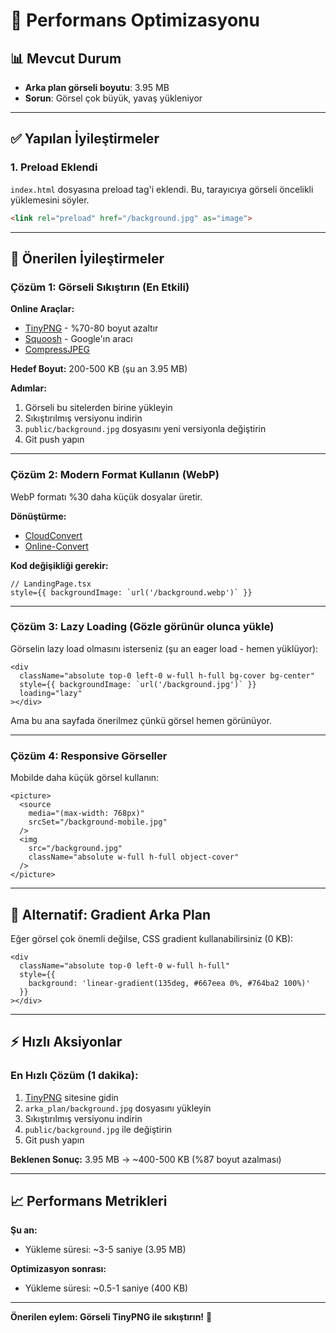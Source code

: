# 🚀 Performans Optimizasyonu

## 📊 Mevcut Durum
- **Arka plan görseli boyutu**: 3.95 MB
- **Sorun**: Görsel çok büyük, yavaş yükleniyor

---

## ✅ Yapılan İyileştirmeler

### 1. Preload Eklendi
`index.html` dosyasına preload tag'i eklendi. Bu, tarayıcıya görseli öncelikli yüklemesini söyler.

```html
<link rel="preload" href="/background.jpg" as="image">
```

---

## 🎯 Önerilen İyileştirmeler

### Çözüm 1: Görseli Sıkıştırın (En Etkili)

**Online Araçlar:**
- [TinyPNG](https://tinypng.com/) - %70-80 boyut azaltır
- [Squoosh](https://squoosh.app/) - Google'ın aracı
- [CompressJPEG](https://compressjpeg.com/)

**Hedef Boyut:** 200-500 KB (şu an 3.95 MB)

**Adımlar:**
1. Görseli bu sitelerden birine yükleyin
2. Sıkıştırılmış versiyonu indirin
3. `public/background.jpg` dosyasını yeni versiyonla değiştirin
4. Git push yapın

---

### Çözüm 2: Modern Format Kullanın (WebP)

WebP formatı %30 daha küçük dosyalar üretir.

**Dönüştürme:**
- [CloudConvert](https://cloudconvert.com/jpg-to-webp)
- [Online-Convert](https://image.online-convert.com/convert-to-webp)

**Kod değişikliği gerekir:**
```tsx
// LandingPage.tsx
style={{ backgroundImage: `url('/background.webp')` }}
```

---

### Çözüm 3: Lazy Loading (Gözle görünür olunca yükle)

Görselin lazy load olmasını isterseniz (şu an eager load - hemen yüklüyor):

```tsx
<div 
  className="absolute top-0 left-0 w-full h-full bg-cover bg-center"
  style={{ backgroundImage: `url('/background.jpg')` }}
  loading="lazy"
></div>
```

Ama bu ana sayfada önerilmez çünkü görsel hemen görünüyor.

---

### Çözüm 4: Responsive Görseller

Mobilde daha küçük görsel kullanın:

```tsx
<picture>
  <source 
    media="(max-width: 768px)" 
    srcSet="/background-mobile.jpg"
  />
  <img 
    src="/background.jpg" 
    className="absolute w-full h-full object-cover"
  />
</picture>
```

---

## 🎨 Alternatif: Gradient Arka Plan

Eğer görsel çok önemli değilse, CSS gradient kullanabilirsiniz (0 KB):

```tsx
<div 
  className="absolute top-0 left-0 w-full h-full"
  style={{ 
    background: 'linear-gradient(135deg, #667eea 0%, #764ba2 100%)' 
  }}
></div>
```

---

## ⚡ Hızlı Aksiyonlar

### En Hızlı Çözüm (1 dakika):
1. [TinyPNG](https://tinypng.com/) sitesine gidin
2. `arka_plan/background.jpg` dosyasını yükleyin
3. Sıkıştırılmış versiyonu indirin
4. `public/background.jpg` ile değiştirin
5. Git push yapın

**Beklenen Sonuç:** 3.95 MB → ~400-500 KB (%87 boyut azalması)

---

## 📈 Performans Metrikleri

**Şu an:**
- Yükleme süresi: ~3-5 saniye (3.95 MB)

**Optimizasyon sonrası:**
- Yükleme süresi: ~0.5-1 saniye (400 KB)

---

**Önerilen eylem: Görseli TinyPNG ile sıkıştırın!** 🎯

